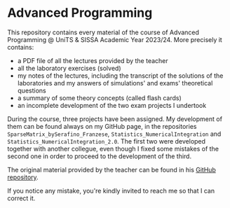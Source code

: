 # Advanced Programming

This repository contains every material of the course of Advanced Programming @ UniTS & SISSA Academic Year 2023/24. More precisely it contains:
- a PDF file of all the lectures provided by the teacher
- all the laboratory exercises (solved)
- my notes of the lectures, including the transcript of the solutions of the laboratories and my answers of simulations' and exams' theoretical questions
- a summary of some theory concepts (called flash cards)
- an incomplete development of the two exam projects I undertook

During the course, three projects have been assigned. My development of them can be found always on my GitHub page, in the repositories `SparseMatrix_bySerafino_Franzese`, `Statistics_NumericalIntegration` and `Statistics_NumericalIntegration_2.0`. The first two were developed together with another collegue, even though I fixed some mistakes of the second one in order to proceed to the development of the third.

The original material provided by the teacher can be found in his [GitHub repository](https://github.com/pcafrica/advanced_programming_2023-2024).

If you notice any mistake, you're kindly invited to reach me so that I can correct it.
